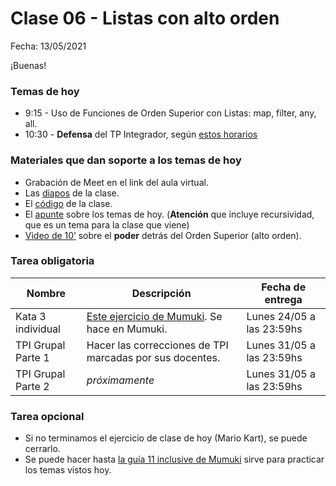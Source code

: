 
# Clase 06 - Listas con alto orden

Fecha: 13/05/2021

¡Buenas!

### Temas de hoy
* 9:15 - Uso de Funciones de Orden Superior con Listas: map, filter, any, all.
* 10:30 - **Defensa** del TP Integrador, según [estos horarios](https://docs.google.com/spreadsheets/d/e/2PACX-1vRuNVpY4HL4vOGyx-0j3JzUS-YDMyfofuRRLvQLDIGdoixL6XUnHg9xhqGTjku_tqeYVgtgGSo8Zu1K/pubhtml?gid=1095123562&single=true)

### Materiales que dan soporte a los temas de hoy

* Grabación de Meet en el link del aula virtual.
* Las [diapos](https://docs.google.com/presentation/d/1IMgGYnandZ9SMhfKX8XOujMQ-Dwd3AauOapRZgnp6rA/edit?usp=sharing) de la clase.
* El [código](https://github.com/pdepjm/2021-f-clase6) de la clase.
* El [apunte](https://docs.google.com/document/d/1Rzsp5A46R_WdC-NJ6_SKrUrtZ6LmR5A52BazE9XPLIc/edit) sobre los temas de hoy. (**Atención** que incluye recursividad, que es un tema para la clase que viene)
* [Video de 10’](https://www.youtube.com/watch?v=mSJdiZ-0pXk) sobre el **poder** detrás del Orden Superior (alto orden).


### Tarea obligatoria

| Nombre | Descripción | Fecha de entrega |
|-------|-------------|------------------|
| Kata 3 individual | [Este ejercicio de Mumuki](https://mumuki.io/pdep-utn/exercises/9307-programacion-funcional-practica-listas-cuantas-muzzas). Se hace en Mumuki. | Lunes 24/05 a las 23:59hs |
| TPI Grupal Parte 1 | Hacer las correcciones de TPI marcadas por sus docentes. | Lunes 31/05 a las 23:59hs |
| TPI Grupal Parte 2 | _próximamente_ | Lunes 31/05 a las 23:59hs |

### Tarea opcional

* Si no terminamos el ejercicio de clase de hoy (Mario Kart), se puede cerrarlo.
* Se puede hacer hasta [la guía 11 inclusive de Mumuki](https://mumuki.io/pdep-utn/chapters/435-programacion-funcional) sirve para practicar los temas vistos hoy.

